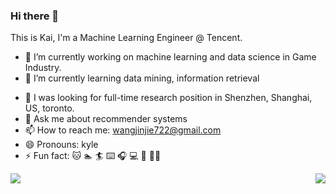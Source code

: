 ### Hi there 👋


<!--
**wangjinjie722/wangjinjie722** is a ✨ _special_ ✨ repository because its `README.md` (this file) appears on your GitHub profile.
-->

This is Kai, I'm a Machine Learning Engineer @ Tencent.

- 🔭 I’m currently working on machine learning and data science in Game Industry.
- 🌱 I’m currently learning data mining, information retrieval
<!-- - 👯 I’m looking to collaborate on ...-->
- 🤔 I was looking for full-time research position in Shenzhen, Shanghai, US, toronto.
- 💬 Ask me about recommender systems
- 📫 How to reach me: wangjinjie722@gmail.com
- 😄 Pronouns: kyle
- ⚡ Fun fact: 🐱 🏊 🏄 ⌨️ 🎧 💻 🥾 🧗‍♂️


<div>
<img align="left" src="https://github-readme-stats.vercel.app/api?username=wangjinjie722&show_icons=true&icon_color=000000&text_color=000000&bg_color=ffffff&hide_title=false&title_color=000000?count_private=true&include_all_commits=true" />
<div>
<!-- - 👯 I’m looking to collaborate on ...-->
<div>
<img align="right" src="https://github-readme-stats.vercel.app/api/top-langs/?username=wangjinjie722&count_private=true" />
</div>
